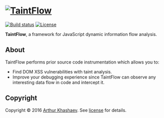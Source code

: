 # [![TaintFlow][taintflow-logo]][TaintFlow]

[![Build status][travis-image]][travis-url]
[![License][license-image]][license]

**TaintFlow**, a framework for JavaScript dynamic information flow analysis.

## About

TaintFlow performs prior source code instrumentation which allows you to:

* Find DOM XSS vulnerabilities with taint analysis.
* Improve your debugging experience since TaintFlow can observe any interesting
data flow in code and intercept it.

## Copyright

Copyright © 2016 [Arthur Khashaev]. See [license] for details.

[Arthur Khashaev]: https://khashaev.ru
[TaintFlow]: https://github.com/Invizory/taintflow
[license]: LICENSE.txt

[taintflow-logo]: https://khashaev.ru/static/taintflow.png
[travis-image]: https://api.travis-ci.com/Invizory/taintflow.svg?token=WkVhXoQxLrMaL8YrwSfP
[travis-url]: https://travis-ci.com/Invizory/taintflow
[license-image]: https://img.shields.io/badge/license-MIT-green.svg
